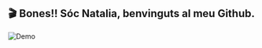 ## 🎬 Bones!! Sóc Natalia, benvinguts al meu Github.
![Demo](https://i.pinimg.com/originals/fe/f6/43/fef643161b609227aacc4cf037969747.gif)


